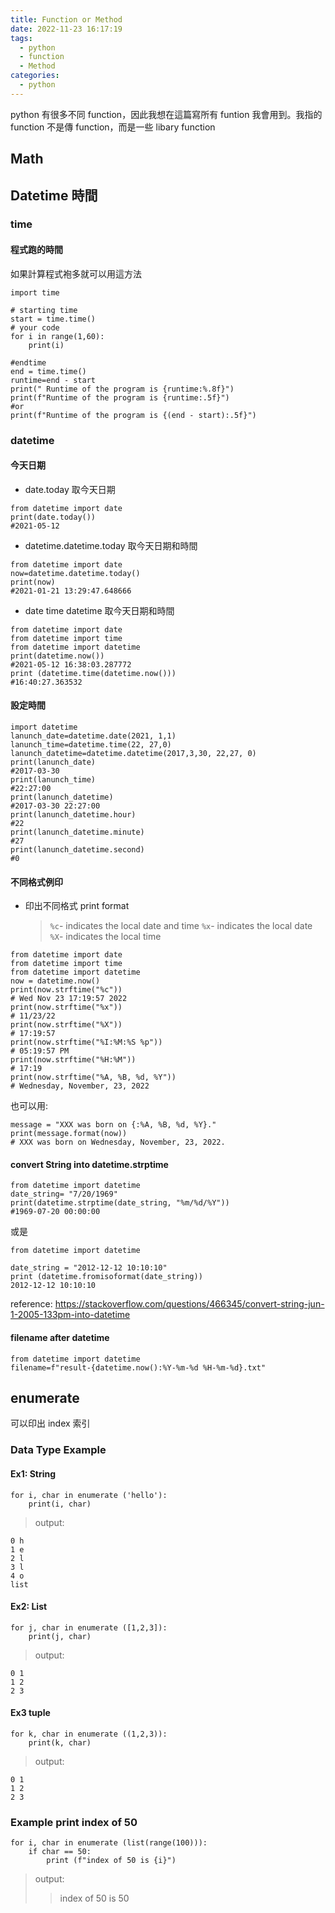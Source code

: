 ```yaml
---
title: Function or Method
date: 2022-11-23 16:17:19
tags:
  - python
  - function
  - Method
categories:
  - python
---
```


python 有很多不同 function，因此我想在這篇寫所有 funtion 我會用到。我指的 function 不是傳 function，而是一些 libary function

## Math

## Datetime 時間

### time

#### 程式跑的時間

如果計算程式袍多就可以用這方法

```
import time

# starting time
start = time.time()
# your code
for i in range(1,60):
    print(i)

#endtime
end = time.time()
runtime=end - start
print(" Runtime of the program is {runtime:%.8f}")
print(f"Runtime of the program is {runtime:.5f}")
#or
print(f"Runtime of the program is {(end - start):.5f}")
```

### datetime

#### 今天日期

- date.today 取今天日期

```
from datetime import date
print(date.today())
#2021-05-12
```

- datetime.datetime.today 取今天日期和時間

```
from datetime import date
now=datetime.datetime.today()
print(now)
#2021-01-21 13:29:47.648666
```

- date time datetime 取今天日期和時間

```
from datetime import date
from datetime import time
from datetime import datetime
print(datetime.now())
#2021-05-12 16:38:03.287772
print (datetime.time(datetime.now()))
#16:40:27.363532
```

#### 設定時間

```
import datetime
lanunch_date=datetime.date(2021, 1,1)
lanunch_time=datetime.time(22, 27,0)
lanunch_datetime=datetime.datetime(2017,3,30, 22,27, 0)
print(lanunch_date)
#2017-03-30
print(lanunch_time)
#22:27:00
print(lanunch_datetime)
#2017-03-30 22:27:00
print(lanunch_datetime.hour)
#22
print(lanunch_datetime.minute)
#27
print(lanunch_datetime.second)
#0
```

#### 不同格式例印

- 印出不同格式 print format
  > `%c`- indicates the local date and time
  > `%x`- indicates the local date
  > `%X`- indicates the local time

```
from datetime import date
from datetime import time
from datetime import datetime
now = datetime.now()
print(now.strftime("%c"))
# Wed Nov 23 17:19:57 2022
print(now.strftime("%x"))
# 11/23/22
print(now.strftime("%X"))
# 17:19:57
print(now.strftime("%I:%M:%S %p"))
# 05:19:57 PM
print(now.strftime("%H:%M"))
# 17:19
print(now.strftime("%A, %B, %d, %Y"))
# Wednesday, November, 23, 2022
```

也可以用:

```
message = "XXX was born on {:%A, %B, %d, %Y}."
print(message.format(now))
# XXX was born on Wednesday, November, 23, 2022.
```

#### convert String into datetime.strptime

```
from datetime import datetime
date_string= "7/20/1969"
print(datetime.strptime(date_string, "%m/%d/%Y"))
#1969-07-20 00:00:00
```

或是

```
from datetime import datetime

date_string = "2012-12-12 10:10:10"
print (datetime.fromisoformat(date_string))
2012-12-12 10:10:10
```

reference: https://stackoverflow.com/questions/466345/convert-string-jun-1-2005-133pm-into-datetime

#### filename after datetime

```
from datetime import datetime
filename=f"result-{datetime.now():%Y-%m-%d %H-%m-%d}.txt"
```

## enumerate

可以印出 index 索引

### Data Type Example

#### Ex1: String

```
for i, char in enumerate ('hello'):
    print(i, char)
```

> output:

```
0 h
1 e
2 l
3 l
4 o
list
```

#### Ex2: List

```
for j, char in enumerate ([1,2,3]):
    print(j, char)
```

> output:

```
0 1
1 2
2 3
```

#### Ex3 tuple

```
for k, char in enumerate ((1,2,3)):
    print(k, char)
```

> output:

```
0 1
1 2
2 3
```

### Example print index of 50

```
for i, char in enumerate (list(range(100))):
    if char == 50:
        print (f"index of 50 is {i}")
```

> output:
>
> > index of 50 is 50
